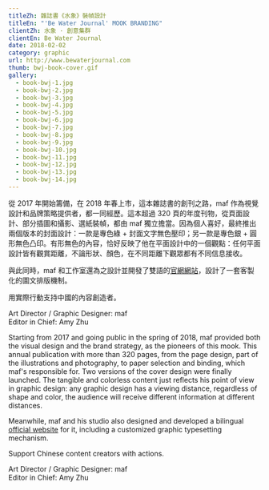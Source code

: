 ```yaml
---
titleZh: 雜誌書《水象》裝幀設計
titleEn: "'Be Water Journal' MOOK BRANDING"
clientZh: 水象 · 創意集群
clientEn: Be Water Journal
date: 2018-02-02
category: graphic
url: http://www.bewaterjournal.com
thumb: bwj-book-cover.gif
gallery:
  - book-bwj-1.jpg
  - book-bwj-2.jpg
  - book-bwj-3.jpg
  - book-bwj-4.jpg
  - book-bwj-5.jpg
  - book-bwj-6.jpg
  - book-bwj-7.jpg
  - book-bwj-8.jpg
  - book-bwj-9.jpg
  - book-bwj-10.jpg
  - book-bwj-11.jpg
  - book-bwj-12.jpg
  - book-bwj-13.jpg
  - book-bwj-14.jpg
---
```


從 2017 年開始籌備，在 2018 年春上市，這本雜誌書的創刊之路，maf 作為視覺設計和品牌策略提供者，都一同經歷。這本超過 320 頁的年度刊物，從頁面設計、部分插圖和攝影、選紙裝幀，都由 maf 獨立擔當。因為個人喜好，最終推出兩個版本的封面設計：一款是專色綠 + 封面文字無色壓印；另一款是專色銀 + 圓形無色凸印。有形無色的內容，恰好反映了他在平面設計中的一個觀點：任何平面設計皆有觀賞距離，不論形狀、顏色，在不同距離下觀眾都有不同信息接收。

與此同時，maf 和工作室還為之設計並開發了雙語的[官網網站](https://maf-works.com/work/be-water-journal-website)，設計了一套客製化的圖文排版機制。

用實際行動支持中國的內容創造者。

Art Director / Graphic Designer: maf<br/>
Editor in Chief: Amy Zhu

<!-- lang -->

Starting from 2017 and going public in the spring of 2018, maf provided both the visual design and the brand strategy, as the pioneers of this mook. This annual publication with more than 320 pages, from the page design, part of the illustrations and photography, to paper selection and binding, which maf's responsible for. Two versions of the cover design were finally launched. The tangible and colorless content just reflects his point of view in graphic design: any graphic design has a viewing distance, regardless of shape and color, the audience will receive different information at different distances.

Meanwhile, maf and his studio also designed and developed a bilingual [official website](https://maf-works.com/work/be-water-journal-website) for it, including a customized graphic typesetting mechanism.

Support Chinese content creators with actions.

Art Director / Graphic Designer: maf<br/>
Editor in Chief: Amy Zhu
